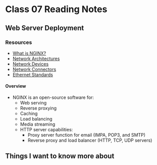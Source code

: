 # Class 07 Reading Notes

## Web Server Deployment

### Resources

- [What is NGINX?](https://www.nginx.com/resources/glossary/nginx/)
- [Network Architectures](https://www.professormesser.com/network-plus/n10-008/n10-008-video/network-architectures-n10-008/)
- [Network Devices](https://www.professormesser.com/network-plus/n10-008/n10-008-video/networking-devices-n10-008/)
- [Network Connectors](https://www.professormesser.com/network-plus/n10-008/n10-008-video/network-connectors-2/)
- [Ethernet Standards](https://www.professormesser.com/network-plus/n10-008/n10-008-video/ethernet-standards-n10-008/)

#### Overview

- NGINX is an open-source software for:
  - Web serving
  - Reverse proxying
  - Caching
  - Load balancing
  - Media streaming
  - HTTP server capabilities:
    - Proxy server function for email (IMPA, POP3, and SMTP)
    - Reverse proxy and load balancer (HTTP, TCP, UDP servers)

## Things I want to know more about
